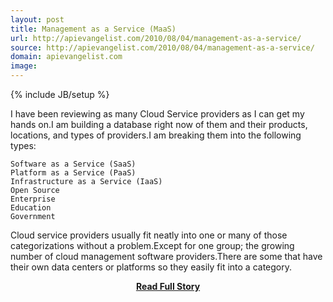 ```yaml
---
layout: post
title: Management as a Service (MaaS)
url: http://apievangelist.com/2010/08/04/management-as-a-service/
source: http://apievangelist.com/2010/08/04/management-as-a-service/
domain: apievangelist.com
image: 
---
```

{% include JB/setup %}<p>I have been reviewing as many Cloud Service providers as I can get my hands on.I am building a database right now of them and their products, locations, and types of providers.I am breaking them into the following types:

	Software as a Service (SaaS)
	Platform as a Service (PaaS)
	Infrastructure as a Service (IaaS)
	Open Source
	Enterprise
	Education
	Government

Cloud service providers usually fit neatly into one or many of those categorizations without a problem.Except for one group; the growing number of cloud management software providers.There are some that have their own data centers or platforms so they easily fit into a category.</p>
<center><p><a href="http://apievangelist.com/2010/08/04/management-as-a-service/" style='padding:25px; font-sze:18px; font-weight: bold;'>Read Full Story</a></p></center>
